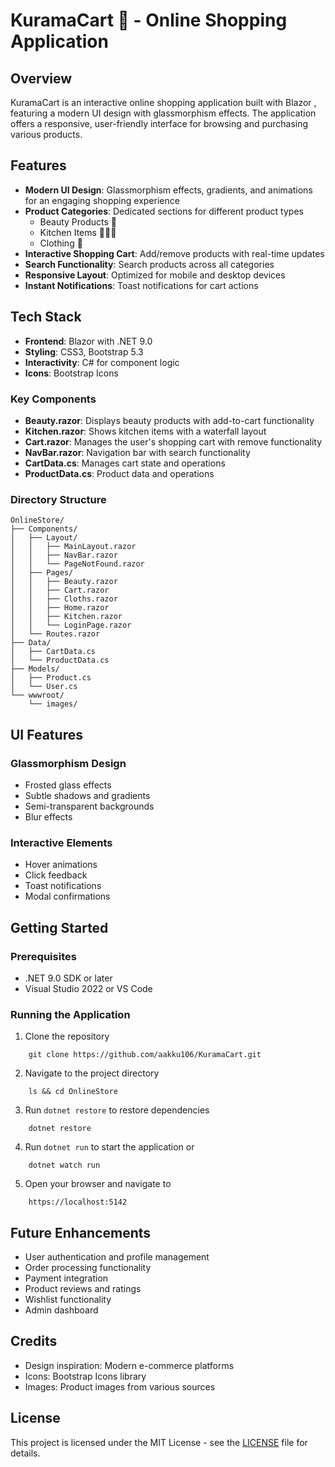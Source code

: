 <!-- @format -->

# KuramaCart 🦊 - Online Shopping Application

## Overview

KuramaCart is an interactive online shopping application built with Blazor , featuring a modern UI design with glassmorphism effects. The application offers a responsive, user-friendly interface for browsing and purchasing various products.

## Features

- **Modern UI Design**: Glassmorphism effects, gradients, and animations for an engaging shopping experience
- **Product Categories**: Dedicated sections for different product types
  - Beauty Products 💄
  - Kitchen Items 🧑🏻‍🍳
  - Clothing 👕
- **Interactive Shopping Cart**: Add/remove products with real-time updates
- **Search Functionality**: Search products across all categories
- **Responsive Layout**: Optimized for mobile and desktop devices
- **Instant Notifications**: Toast notifications for cart actions

## Tech Stack

- **Frontend**: Blazor with .NET 9.0
- **Styling**: CSS3, Bootstrap 5.3
- **Interactivity**: C# for component logic
- **Icons**: Bootstrap Icons

<!-- ## Project Structure -->

### Key Components

- **Beauty.razor**: Displays beauty products with add-to-cart functionality
- **Kitchen.razor**: Shows kitchen items with a waterfall layout
- **Cart.razor**: Manages the user's shopping cart with remove functionality
- **NavBar.razor**: Navigation bar with search functionality
- **CartData.cs**: Manages cart state and operations
- **ProductData.cs**: Product data and operations

### Directory Structure

```
OnlineStore/
├── Components/
│   ├── Layout/
│   │   ├── MainLayout.razor
│   │   ├── NavBar.razor
│   │   └── PageNotFound.razor
│   ├── Pages/
│   │   ├── Beauty.razor
│   │   ├── Cart.razor
│   │   ├── Cloths.razor
│   │   ├── Home.razor
│   │   ├── Kitchen.razor
│   │   └── LoginPage.razor
│   └── Routes.razor
├── Data/
│   ├── CartData.cs
│   └── ProductData.cs
├── Models/
│   ├── Product.cs
│   └── User.cs
└── wwwroot/
    └── images/
```

## UI Features

### Glassmorphism Design

- Frosted glass effects
- Subtle shadows and gradients
- Semi-transparent backgrounds
- Blur effects

### Interactive Elements

- Hover animations
- Click feedback
- Toast notifications
- Modal confirmations

<!-- ## Screenshots -->

## Getting Started

### Prerequisites

- .NET 9.0 SDK or later
- Visual Studio 2022 or VS Code

### Running the Application

1. Clone the repository

```
    git clone https://github.com/aakku106/KuramaCart.git
```

2. Navigate to the project directory

```
    ls && cd OnlineStore
```

3. Run `dotnet restore` to restore dependencies

```
    dotnet restore
```

4. Run `dotnet run` to start the application or

```
    dotnet watch run
```

5. Open your browser and navigate to

```
    https://localhost:5142
```

## Future Enhancements

- User authentication and profile management
- Order processing functionality
- Payment integration
- Product reviews and ratings
- Wishlist functionality
- Admin dashboard

## Credits

- Design inspiration: Modern e-commerce platforms
- Icons: Bootstrap Icons library
- Images: Product images from various sources

## License

This project is licensed under the MIT License - see the [LICENSE](LICENSE) file for details.
